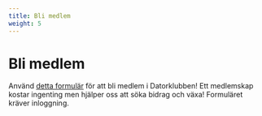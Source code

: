 ```yaml
---
title: Bli medlem
weight: 5
---
```


# Bli medlem

Använd [detta formulär](https://forms.gle/nEM1garyo7Hg2oNf6) för att bli medlem i Datorklubben! Ett medlemskap kostar ingenting men hjälper oss att söka bidrag och växa! Formuläret kräver inloggning.
